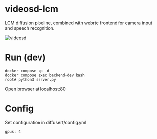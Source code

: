 # videosd-lcm

LCM diffusion pipeline, combined with webrtc frontend for camera input and speech recognition.

![videosd](https://user-images.githubusercontent.com/36767/219042235-6585f79c-13a5-4380-a8b5-5e0ac3fc5733.gif)

# Run (dev)

```
docker compose up -d
docker compose exec backend-dev bash
root# python3 server.py
```

Open browser at localhost:80


# Config
Set configuration in diffusert/config.yml

```
gpus: 4
```

